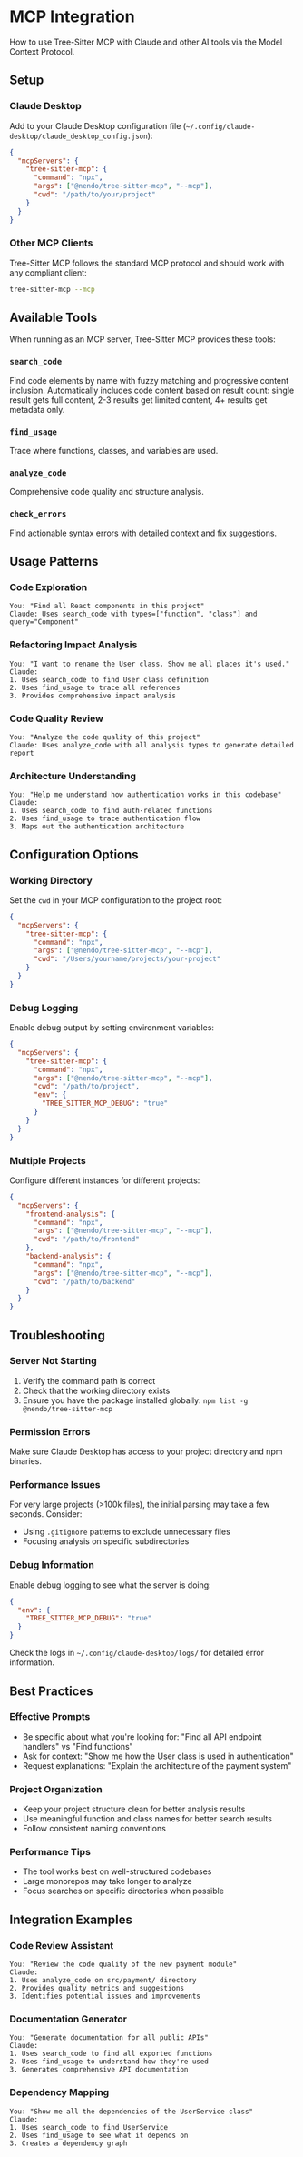 # MCP Integration

How to use Tree-Sitter MCP with Claude and other AI tools via the Model Context Protocol.

## Setup

### Claude Desktop

Add to your Claude Desktop configuration file (`~/.config/claude-desktop/claude_desktop_config.json`):

```json
{
  "mcpServers": {
    "tree-sitter-mcp": {
      "command": "npx",
      "args": ["@nendo/tree-sitter-mcp", "--mcp"],
      "cwd": "/path/to/your/project"
    }
  }
}
```

### Other MCP Clients

Tree-Sitter MCP follows the standard MCP protocol and should work with any compliant client:

```bash
tree-sitter-mcp --mcp
```

## Available Tools

When running as an MCP server, Tree-Sitter MCP provides these tools:

### `search_code`
Find code elements by name with fuzzy matching and progressive content inclusion. Automatically includes code content based on result count: single result gets full content, 2-3 results get limited content, 4+ results get metadata only.

### `find_usage`  
Trace where functions, classes, and variables are used.

### `analyze_code`
Comprehensive code quality and structure analysis.

### `check_errors`
Find actionable syntax errors with detailed context and fix suggestions.

## Usage Patterns

### Code Exploration
```
You: "Find all React components in this project"
Claude: Uses search_code with types=["function", "class"] and query="Component"
```

### Refactoring Impact Analysis
```
You: "I want to rename the User class. Show me all places it's used."
Claude: 
1. Uses search_code to find User class definition
2. Uses find_usage to trace all references
3. Provides comprehensive impact analysis
```

### Code Quality Review
```
You: "Analyze the code quality of this project"
Claude: Uses analyze_code with all analysis types to generate detailed report
```

### Architecture Understanding
```
You: "Help me understand how authentication works in this codebase"
Claude:
1. Uses search_code to find auth-related functions
2. Uses find_usage to trace authentication flow
3. Maps out the authentication architecture
```

## Configuration Options

### Working Directory
Set the `cwd` in your MCP configuration to the project root:

```json
{
  "mcpServers": {
    "tree-sitter-mcp": {
      "command": "npx",
      "args": ["@nendo/tree-sitter-mcp", "--mcp"],
      "cwd": "/Users/yourname/projects/your-project"
    }
  }
}
```

### Debug Logging
Enable debug output by setting environment variables:

```json
{
  "mcpServers": {
    "tree-sitter-mcp": {
      "command": "npx",
      "args": ["@nendo/tree-sitter-mcp", "--mcp"],
      "cwd": "/path/to/project",
      "env": {
        "TREE_SITTER_MCP_DEBUG": "true"
      }
    }
  }
}
```

### Multiple Projects
Configure different instances for different projects:

```json
{
  "mcpServers": {
    "frontend-analysis": {
      "command": "npx",
      "args": ["@nendo/tree-sitter-mcp", "--mcp"],
      "cwd": "/path/to/frontend"
    },
    "backend-analysis": {
      "command": "npx", 
      "args": ["@nendo/tree-sitter-mcp", "--mcp"],
      "cwd": "/path/to/backend"
    }
  }
}
```

## Troubleshooting

### Server Not Starting
1. Verify the command path is correct
2. Check that the working directory exists
3. Ensure you have the package installed globally: `npm list -g @nendo/tree-sitter-mcp`

### Permission Errors
Make sure Claude Desktop has access to your project directory and npm binaries.

### Performance Issues
For very large projects (>100k files), the initial parsing may take a few seconds. Consider:
- Using `.gitignore` patterns to exclude unnecessary files
- Focusing analysis on specific subdirectories

### Debug Information
Enable debug logging to see what the server is doing:

```json
{
  "env": {
    "TREE_SITTER_MCP_DEBUG": "true"
  }
}
```

Check the logs in `~/.config/claude-desktop/logs/` for detailed error information.

## Best Practices

### Effective Prompts
- Be specific about what you're looking for: "Find all API endpoint handlers" vs "Find functions"
- Ask for context: "Show me how the User class is used in authentication"
- Request explanations: "Explain the architecture of the payment system"

### Project Organization
- Keep your project structure clean for better analysis results
- Use meaningful function and class names for better search results
- Follow consistent naming conventions

### Performance Tips
- The tool works best on well-structured codebases
- Large monorepos may take longer to analyze
- Focus searches on specific directories when possible

## Integration Examples

### Code Review Assistant
```
You: "Review the code quality of the new payment module"
Claude: 
1. Uses analyze_code on src/payment/ directory
2. Provides quality metrics and suggestions
3. Identifies potential issues and improvements
```

### Documentation Generator
```
You: "Generate documentation for all public APIs"
Claude:
1. Uses search_code to find all exported functions
2. Uses find_usage to understand how they're used
3. Generates comprehensive API documentation
```

### Dependency Mapping
```
You: "Show me all the dependencies of the UserService class"
Claude:
1. Uses search_code to find UserService
2. Uses find_usage to see what it depends on
3. Creates a dependency graph
```